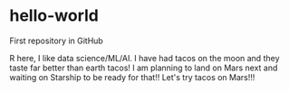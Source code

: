 # hello-world
First repository in GitHub

R here, I like data science/ML/AI.
I have had tacos on the moon and they taste far better than earth tacos! I am planning to land on Mars next and waiting on Starship to be ready for that!! Let's try tacos on Mars!!!
